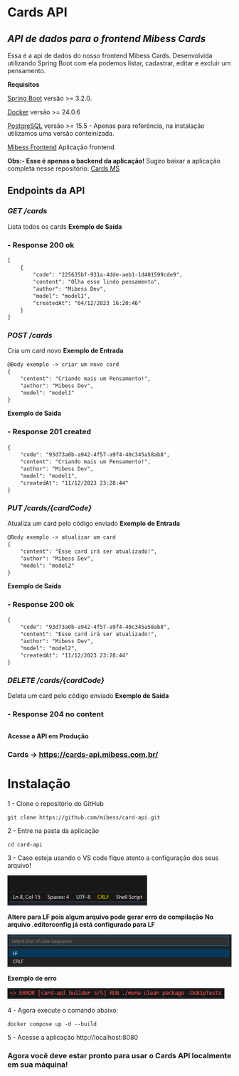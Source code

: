 # Cards API

## _API de dados para o frontend Mibess Cards_

Essa é a api de dados do nosso frontend Mibess Cards. Desenvolvida utilizando Spring Boot com ela podemos listar, cadastrar, editar e excluir um pensamento.

**Requisitos**

[Spring Boot](https://start.spring.io/) versão >= 3.2.0.

[Docker](https://www.docker.com/get-started/) versão >= 24.0.6

[PostgreSQL](https://www.postgresql.org/download/) versão >= 15.5 - Apenas para referência, na instalação utilizamos uma versão conteinizada.

[Mibess Frontend](https://github.com/mibess/mibess-cards) Aplicação frontend.

**Obs:- Esse é apenas o backend da aplicação!**
Sugiro baixar a aplicação completa nesse repositório: [Cards MS](https://github.com/mibess/cards-ms)

## Endpoints da API

### _GET /cards_

Lista todos os cards
**Exemplo de Saída**

### - Response 200 ok

```
[
    {
        "code": "225635bf-931a-4dde-aeb1-1d401599cde9",
        "content": "Olha esse lindo pensamento",
        "author": "Mibess Dev",
        "model": "model1",
        "createdAt": "04/12/2023 16:20:46"
    }
]
```

### _POST /cards_

Cria um card novo
**Exemplo de Entrada**

```
@Body exemplo -> criar um novo card
{
    "content": "Criando mais um Pensamento!",
    "author": "Mibess Dev",
    "model": "model1"
}
```

**Exemplo de Saída**

### - Response 201 created

```
{
    "code": "93d73a0b-a942-4f57-a9f4-40c345a58ab8",
    "content": "Criando mais um Pensamento!",
    "author": "Mibess Dev",
    "model": "model1",
    "createdAt": "11/12/2023 23:28:44"
}
```

### _PUT /cards/{cardCode}_

Atualiza um card pelo código enviado
**Exemplo de Entrada**

```
@Body exemplo -> atualizar um card
{
    "content": "Esse card irá ser atualizado!",
    "author": "Mibess Dev",
    "model": "model2"
}
```

**Exemplo de Saída**

### - Response 200 ok

```
{
    "code": "93d73a0b-a942-4f57-a9f4-40c345a58ab8",
    "content": "Esse card irá ser atualizado!",
    "author": "Mibess Dev",
    "model": "model2",
    "createdAt": "11/12/2023 23:28:44"
}
```

### _DELETE /cards/{cardCode}_

Deleta um card pelo código enviado
**Exemplo de Saída**

### - Response 204 no content

```

```

**Acesse a API em Produção**

### Cards -> https://cards-api.mibess.com.br/

# Instalação

1 - Clone o repositório do GitHub

```
git clone https://github.com/mibess/card-api.git
```

2 - Entre na pasta da aplicação

```
cd card-api
```

3 - Caso esteja usando o VS code fique atento a configuração dos seus arquivo!

![CRLF Image](CRLF-config.png)

**Altere para LF pois algum arquivo pode gerar erro de compilação**
**No arquivo .editorconfig já está configurado para LF**

![LF Image](LF-config.png)

**Exemplo de erro**

![Error Example](error-example.png)

4 - Agora execute o comando abaixo:

```
docker compose up -d --build
```

5 - Acesse a aplicação
http://localhost:8080

### Agora você deve estar pronto para usar o Cards API localmente em sua máquina!
